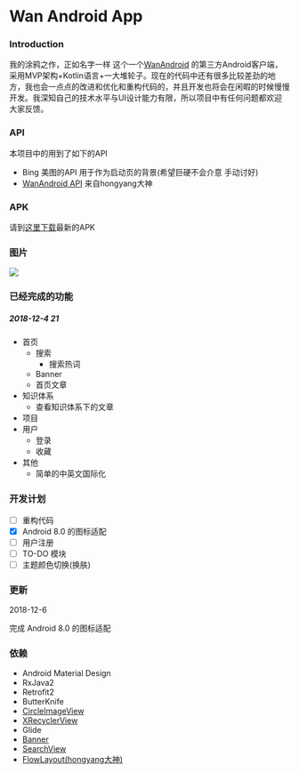 # Wan Android App

### Introduction

我的涂鸦之作，正如名字一样 这个一个[WanAndroid](http://wanandroid.com/ ) 的第三方Android客户端，采用MVP架构+Kotlin语言+一大堆轮子。现在的代码中还有很多比较差劲的地方，我也会一点点的改进和优化和重构代码的，并且开发也将会在闲暇的时候慢慢开发。我深知自己的技术水平与UI设计能力有限，所以项目中有任何问题都欢迎大家反馈。

### API

本项目中的用到了如下的API

* Bing 美图的API 用于作为启动页的背景(希望巨硬不会介意 手动讨好)
* [WanAndroid API](http://wanandroid.com/blog/show/2)  来自hongyang大神

### APK

请到[这里下载](https://github.com/littledavid-tech/WanAndroidApp/releases)最新的APK

### 图片

![](http://cdn.shycoder.cn/img_list.png)

### 已经完成的功能

##### 2018-12-4 21

* 首页
  * 搜索
    * 搜索热词
  * Banner
  * 首页文章
* 知识体系
  * 查看知识体系下的文章
* 项目
* 用户
  * 登录
  * 收藏
* 其他
  * 简单的中英文国际化


### 开发计划

- [ ] 重构代码
- [x] Android 8.0 的图标适配
- [ ] 用户注册
- [ ] TO-DO 模块
- [ ] 主题颜色切换(换肤)

### 更新

2018-12-6

完成 Android 8.0 的图标适配

###  依赖

* Android Material Design
* RxJava2
* Retrofit2
* ButterKnife
* [CircleImageView](https://github.com/hdodenhof/CircleImageView)
* [XRecyclerView](https://github.com/XRecyclerView/XRecyclerView)
* Glide
* [Banner](https://github.com/Bigkoo/Android-ConvenientBanner)
* [SearchView](https://github.com/MiguelCatalan/MaterialSearchView)
* [FlowLayout(hongyang大神)](https://github.com/hongyangAndroid/FlowLayout)
